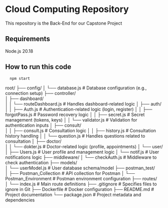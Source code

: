 # Cloud Computing Repository
This repository is the Back-End for our Capstone Project
## Requirements
Node.js 20.18

## How to run this code
````bash
  npm start
````

  
root/
├── config/ 
│   └── database.js         # Database configuration (e.g., connection setup)
├── controller/             
│   ├── dashboard/    
│   │   └── routeDashboard.js   # Handles dashboard-related logic
│   ├── auth/
│   │   ├── Auth.js            # Authentication-related logic (login, register)
│   │   ├── forgotPass.js      # Password recovery logic
│   │   ├── secret.js          # Secret management (tokens, keys)
│   │   └── validator.js       # Validation for authentication inputs
│   ├── consult/  
│   │   ├── consult.js         # Consultation logic
│   │   ├── history.js         # Consultation history handling
│   │   └── question.js        # Handles questions related to consultation
│   ├── doctor/  
│   │   └── dokter.js          # Doctor-related logic (profile, appointments)
│   └── user/    
│       ├── Users.js           # User profile and management logic
│       └── notif.js           # User notifications logic
├── middleware/ 
│   └── checkAuth.js          # Middleware to check authentication
├── models/      
│   └── userModel.js          # User database schema/model
├── postman_test/    
│   ├── Postman_Collection    # API collection for Postman
│   └── Postman_Environment   # Postman environment configuration
├── routes/  
│   └── index.js              # Main route definitions
├── .gitignore                # Specifies files to ignore in Git
├── Dockerfile                # Docker configuration
├── README.md                 # Project documentation
└── package.json              # Project metadata and dependencies

